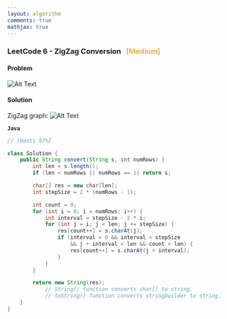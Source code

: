 ```yaml
---
layout: algorithm
comments: true
mathjax: true
---
```


### LeetCode 6 - ZigZag Conversion &nbsp; <span style="color:#F0AD4E;">[Medium]</span>

#### Problem

![Alt Text]({{site.baseurl}}/algorithms/leetcode/images/leetcode6.png "LeetCode 6 - ZigZag Conversion")


#### Solution

ZigZag graph:
![Alt Text]({{site.baseurl}}/algorithms/leetcode/images/leetcode6_soln.png)

**`Java`**
```Java
// [beats 97%]

class Solution {
    public String convert(String s, int numRows) {
        int len = s.length();
        if (len < numRows || numRows == 1) return s;

        char[] res = new char[len];
        int stepSize = 2 * (numRows - 1);

        int count = 0;
        for (int i = 0; i < numRows; i++) {
            int interval = stepSize - 2 * i;
            for (int j = i; j < len; j += stepSize) {
                res[count++] = s.charAt(j);
                if (interval > 0 && interval < stepSize
                    && j + interval < len && count < len) {
                    res[count++] = s.charAt(j + interval);
                }
            }
        }

        return new String(res);
            // String() function converts char[] to string.
            // toString() function converts stringbuilder to string.
    }
}
```

<br><br>
